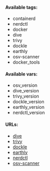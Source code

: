 #### Available tags:
- containerd
- nerdctl
- docker
- dive
- trivy
- dockle
- earthly
- osv-scanner
- docker_tools

#### Available vars:
- osv_version
- dive_version
- trivy_version
- dockle_version
- earthly_version
- nerdctl_version


#### URLs:
- [dive](https://github.com/wagoodman/dive/releases)
- [trivy](https://github.com/aquasecurity/trivy/releases)
- [dockle](https://github.com/goodwithtech/dockle/releases)
- [earthly](https://github.com/earthly/earthly/releases)
- [nerdctl](https://github.com/containerd/nerdctl/releases)
- [osv-scanner](https://github.com/google/osv-scanner/releases)

